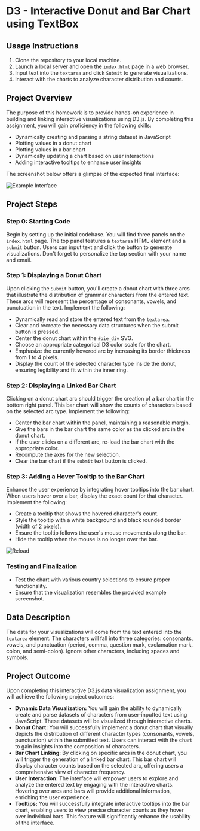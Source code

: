 # D3 - Interactive Donut and Bar Chart using TextBox

## Usage Instructions

1. Clone the repository to your local machine.
2. Launch a local server and open the `index.html` page in a web browser.
3. Input text into the `textarea` and click `Submit` to generate visualizations.
4. Interact with the charts to analyze character distribution and counts.

## Project Overview

The purpose of this homework is to provide hands-on experience in building and linking interactive visualizations using D3.js. By completing this assignment, you will gain proficiency in the following skills:

- Dynamically creating and parsing a string dataset in JavaScript
- Plotting values in a donut chart
- Plotting values in a bar chart
- Dynamically updating a chart based on user interactions
- Adding interactive tooltips to enhance user insights

The screenshot below offers a glimpse of the expected final interface:

![Example Interface](https://github.com/asu-cse578-f2022/homework-3-kevalshah13/blob/main/imgs/interface.png)

## Project Steps

### Step 0: Starting Code

Begin by setting up the initial codebase. You will find three panels on the `index.html` page. The top panel features a `textarea` HTML element and a `submit` button. Users can input text and click the button to generate visualizations. Don't forget to personalize the top section with your name and email.

### Step 1: Displaying a Donut Chart

Upon clicking the `Submit` button, you'll create a donut chart with three arcs that illustrate the distribution of grammar characters from the entered text. These arcs will represent the percentage of consonants, vowels, and punctuation in the text. Implement the following:

- Dynamically read and store the entered text from the `textarea`.
- Clear and recreate the necessary data structures when the submit button is pressed.
- Center the donut chart within the `#pie_div` SVG.
- Choose an appropriate categorical D3 color scale for the chart.
- Emphasize the currently hovered arc by increasing its border thickness from 1 to 4 pixels.
- Display the count of the selected character type inside the donut, ensuring legibility and fit within the inner ring.

### Step 2: Displaying a Linked Bar Chart

Clicking on a donut chart arc should trigger the creation of a bar chart in the bottom right panel. This bar chart will show the counts of characters based on the selected arc type. Implement the following:

- Center the bar chart within the panel, maintaining a reasonable margin.
- Give the bars in the bar chart the same color as the clicked arc in the donut chart.
- If the user clicks on a different arc, re-load the bar chart with the appropriate color.
- Recompute the axes for the new selection.
- Clear the bar chart if the `submit` text button is clicked.

### Step 3: Adding a Hover Tooltip to the Bar Chart

Enhance the user experience by integrating hover tooltips into the bar chart. When users hover over a bar, display the exact count for that character. Implement the following:

- Create a tooltip that shows the hovered character's count.
- Style the tooltip with a white background and black rounded border (width of 2 pixels).
- Ensure the tooltip follows the user's mouse movements along the bar.
- Hide the tooltip when the mouse is no longer over the bar.

![Reload](https://github.com/asu-cse578-f2022/homework-3-kevalshah13/blob/main/imgs/tooltip.gif)

### Testing and Finalization

- Test the chart with various country selections to ensure proper functionality.
- Ensure that the visualization resembles the provided example screenshot.

## Data Description

The data for your visualizations will come from the text entered into the `textarea` element. The characters will fall into three categories: consonants, vowels, and punctuation (period, comma, question mark, exclamation mark, colon, and semi-colon). Ignore other characters, including spaces and symbols.

## Project Outcome

Upon completing this interactive D3.js data visualization assignment, you will achieve the following project outcomes:

- **Dynamic Data Visualization:** You will gain the ability to dynamically create and parse datasets of characters from user-inputted text using JavaScript. These datasets will be visualized through interactive charts.
- **Donut Chart:** You will successfully implement a donut chart that visually depicts the distribution of different character types (consonants, vowels, punctuation) within the submitted text. Users can interact with the chart to gain insights into the composition of characters.
- **Bar Chart Linking:** By clicking on specific arcs in the donut chart, you will trigger the generation of a linked bar chart. This bar chart will display character counts based on the selected arc, offering users a comprehensive view of character frequency.
- **User Interaction:** The interface will empower users to explore and analyze the entered text by engaging with the interactive charts. Hovering over arcs and bars will provide additional information, enriching the user experience.
- **Tooltips:** You will successfully integrate interactive tooltips into the bar chart, enabling users to view precise character counts as they hover over individual bars. This feature will significantly enhance the usability of the interface.

